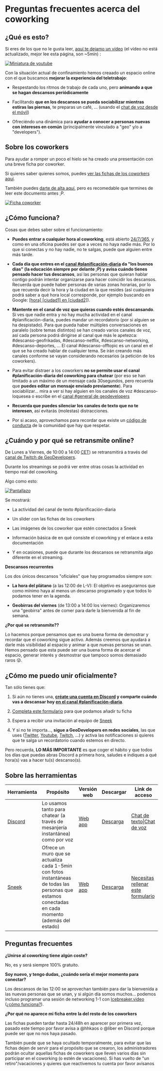 # Preguntas frecuentes acerca del coworking

## ¿Qué es esto?

Si eres de los que no le gusta leer, [aquí te dejamo un vídeo](https://youtu.be/08UzzykQUzM) (el vídeo no está actualizado, mejor lee esta página, son ~5min) :

[![Miniatura de youtube](https://img.youtube.com/vi/08UzzykQUzM/mqdefault.jpg)](https://youtu.be/08UzzykQUzM)

Con la situación actual de confinamiento hemos creaado un espacio online con el que buscamos **mejorar la experiencia del teletrabajo**:

* Respestando los ritmos de trabajo de cada uno, pero **animando a que se hagan descansos periódicamente**

* Facilitando **que en los descansos se pueda sociabilizar mientras estiras las piernas**, te preparas un café, ... (usando el [chat de voz desde el móvil](https://discord.com/download))

* Ofreciéndo una dinámica para **ayudar a conocer a personas nuevas con intereses en común** (principalmente vinculado a "geo" y/o a "developers").

## Sobre los coworkers

Para ayudar a romper un poco el hielo se ha creado una presentación con una breve ficha por coworker. 

Si quieres saber quienes somos, puedes [ver las fichas de los coworkers aquí](https://docs.google.com/presentation/d/e/2PACX-1vTpBEwY20fWC-v1XbMIduDxboGoPcVXmExDg6PyOfmJhiikgqTvVCPzrKD5gkG8EafQIOR4PDTMMttx/pub?start=false&loop=false&delayms=3000). 

También puedes [darte de alta aquí](https://docs.google.com/forms/d/e/1FAIpQLScK2j6EDb69Ef_fc7BOHECGIcYxc7p5Sax-_3hpc1npsEvJiw/viewform), pero es recomedable que termines de leer este documento antes ;P.

[![Ficha coworker](https://github.com/Geo-Developers/organization/blob/master/assets/GeoDevelopers%20-%20Coworking%20Members.jpg?raw=true)](https://docs.google.com/presentation/d/e/2PACX-1vTpBEwY20fWC-v1XbMIduDxboGoPcVXmExDg6PyOfmJhiikgqTvVCPzrKD5gkG8EafQIOR4PDTMMttx/pub?start=false&loop=false&delayms=3000)

## ¿Cómo funciona?

Cosas que debes saber sobre el funcionamiento:

* **Puedes entrar a cualquier hora al coworking**, está abierto [24/7/365](https://en.wikipedia.org/wiki/24/7_service), y como en una oficina puedes ser que a veces no haya nadie más. Por lo que si conectas y no hay nadie, no te salgas, puede que alguien entre más tarde.

* **Cada día que entres en el [canal #planificación-diaria](https://discord.gg/4BTtfKskJM) da "los buenos días" (la educación siempre por delante ;P) y avisa cuándo tienes pensado hacer tus descansos**, así las personas que quieran hablar contigo podrán intentar organizarse para hacer coincidir los descansos. Recuerda que puede haber personas de varias zonas horarias, por lo que recuerda decir la hora y la ciudad en la que resides (así cualquiera podrá saber a qué hora local corresponde, por ejemplo buscando en Google: [\[hora\] \[ciudad1\] en \[ciudad2\]](https://www.google.com/search?q=12%3A00+madrid+en+%5Bciudad)).

* **Mantente en el canal de voz que quieras cuando estés descansando**. Si ves que nadie entra y no hay mucha actividad en el canal #planificación-diaria, puedes mandar un recordatorio (por si alguien se ha despistado). Para que pueda haber múltiples conversaciones en paralelo (sobre temas distintos) se han creado varios canales de voz, así cada persona podrá dirigirse al canal que más le apetezca: #descanso-geofrikadas, #descanso-netflix, #descanso-networking, #descanso-deportes, ... El canal #descanso-offtopic es un canal en el que se ha creado hablar de cualquier tema. Se irán creando más canales conforme se vayan considerando necesarios (a petición de los coworkers).

* Para evitar distraer a los coworkers **no se permite usar el canal #planificación-diaria del coworking para chatear** (por eso se han limitado a un máximo de un mensaje cada 30segundos, pero recuerda que **puedes editar un mensaje enviado previamente**). Para sociabilizar... mira a ver si hay alguien en los canales de voz #descanso-loquesea o escribe en el [canal #general de geodevelopers](https://discord.gg/8pXkBPkvd2)

* **Recuerda que puedes silenciar los canales de texto que no te interesen**, así evitarás (molestas) distracciones.

* Por si acaso, aprovechamos para recordar que existe un [código de conducta](https://github.com/Geo-Developers/organization/blob/master/code-of-conduct.md#c%C3%B3digo-de-conducta) de la comunidad que hay que respetar.

## ¿Cuándo y por qué se retransmite online?

De Lunes a Viernes, de 10:00 a 14:00 [CET](https://www.google.com/search?q=cet+time+now)) se retransmitirá a través del [canal de Twitch de GeoDevelopers](http://twitch.com/geo_developers). 

Durante los streamings se podrá ver entre otras cosas la actividad en tiempo real del coworking. 

Algo como esto:

[![Pantallazo](https://github.com/Geo-Developers/organization/blob/master/assets/coworking_layout_31_12_2020.png?raw=true)](https://www.twitch.tv/geo_developers/video/854956405?filter=archives&sort=time)

Se mostrará:

* La actividad del canal de texto #planificación-diaria

* Un slider con las fichas de los coworkers

* Las imágenes de los coworker que estén conectados a Sneek

* Información básica de en qué consiste el coworking y el enlace a esta documentación

* Y en ocasiones, puede que durante los descansos se retransmita algo diferente en el streaming.

**Descansos recurrentes**

Los dos únicos descansos "oficiales" que hay programados siempre son:

* **La hora del plátano** (a las 12:00 de L-V): El objetivo es asegurarnos que como mínimo haya al menos un descanso programado y que todos lo podamos tener en la agenda. 

* **Geobirras del viernes** (de 13:00 a 14:00 los viernes): Organizaremos una "geobirra" antes de comer para darle la bienvenida al fin de semana.

**¿Por qué se retransmite??**

Lo hacemos porque pensamos que es una buena forma de demostrar y recordar que el coworking sigue activo. Además creemos que ayudará a darle más visibilidad al espacio y animar a que nuevas personas se unan. Hemos pensado que esta puede ser una buena forma de acercar el espacio, generar interés y desmostrar que tampoco somos demasiado raros 😜.

## ¿Cómo me puedo unir oficialmente?

Tan sólo tienes que:

1. Si aún no tienes una, **[créate una cuenta en Discord](https://discord.com/register) y comparte cuándo vas a descansar hoy [en el canal #planificación-diaria](https://discord.gg/4BTtfKskJM)**.

2. [Completa este formulario](https://docs.google.com/forms/d/e/1FAIpQLScK2j6EDb69Ef_fc7BOHECGIcYxc7p5Sax-_3hpc1npsEvJiw/viewform) para que podamos añadir tu ficha 

3. Espera a recibir una invitación al equipo de [Sneek](https://sneek.io/)

4. Y si no te importa..., **sigue a GeoDevelopers en redes sociales**, las que uses ([Twitter](https://twitter.com/geo_developers), [Youtube](https://www.youtube.com/geo-developers), [Twitch](https://www.twitch.tv/geo_developers), ...) y activa las notificaciones si quieres que te salga un recordatorio cuando estemos en directo.

Pero recuerda, **LO MÁS IMPORTANTE** es que coger el hábito y que todos los días que puedas abras Discord a primera hora, saludes e indiques a qué hora(s) vas a hacer tu(s) descanso(s). 


## Sobre las herramientas

|Herramienta|Propósito|Versión web|Descargar|Link de acceso|
|---|---|---|---|---|
|[Discord](https://discord.com/)|Lo usamos tanto para chatear (a través de mesanjería instantánea) como por voz|[Web app](https://discord.com/login)|[Descarga](https://discord.com/download)|[Chat de texto](https://discord.gg/4BTtfKskJM)\|[Chat de voz](https://discord.gg/8pXkBPkvd2)|
|[Sneek](https://sneek.io/)|Ofrece un muro que se actualiza cada 1-5min con fotos instantáneas de todas las personas que estamos conectadas en cada momento (además del estado)|[Web app](https://sneek.io/login)|[Descarga](https://sneek.io/download)|[Necesitas rellenar este formulario](https://docs.google.com/forms/d/e/1FAIpQLScK2j6EDb69Ef_fc7BOHECGIcYxc7p5Sax-_3hpc1npsEvJiw/viewform)

## Preguntas frecuentes

**¿Unirse al coworking tiene algún coste?**

No, es y será siempre 100% gratuito.

**Soy nuevo, y tengo dudas, ¿cuándo sería el mejor momento para conectar?**

Los descansos de las 12:00 se aprovechan también para dar la bienvenida a las nuevas personas que se unan, y si algún día somos muchos... podemos incluso programar una sesión de networking 1-1 con [Icebreaker.video](https://icebreaker.video/) ([¿cómo funciona?](https://www.youtube.com/watch?v=8Giv5rgG1e0)).

**¿Por qué no aparece mi ficha entre la del resto de los coworkers**

Las fichas pueden tardar hasta 24/48h en aparecer por primera vez, pasado este tiempo por favor avisa a @hhkaos o @liber en Discord porque puede ser que no nos haya pasado.

También puede que se haya ocultado temporalmente, para evitar que las fichas dejen de servir para el propósito que se crearon, los administradores podrán ocultar aquellas fichas de coworkers que lleven varios días sin participar en el coworking (o estén de vacaciones). Si has vuelto de "un retiro"/vacaciones y quieres que reactivemos tu cuenta por favor avísanos


